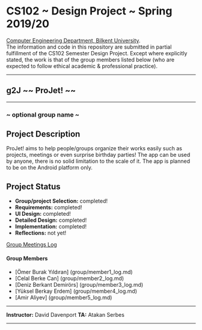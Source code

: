 # CS102 ~ Design Project ~ Spring 2019/20
[Computer Engineering Department, Bilkent University](http://w3.cs.bilkent.edu.tr/en/).  
The information and code in this repository are submitted in partial fulfillment of the CS102 Semester Design Project. Except where explicitly stated, the work is that of the group members listed below (who are expected to follow ethical academic & professional practice).
****
## g2J ~~ ProJet! ~~
****
### ~ optional group name ~

## Project Description
   ProJet! aims to help people/groups organize their works easily such as projects, meetings or even surprise birthday parties! The app can be used by anyone, there is no solid limitation to the scale of it. The app is planned to be on the Android platform only.
   
## Project Status
+ **Group/project Selection:** completed!
+ **Requirements:** completed!
+ **UI Design:** completed!
+ **Detailed Design:** completed!
+ **Implementation:** completed!
+ **Reflections:** not yet!

[Group Meetings Log](group/meetingslog.md)
#### Group Members
- [Ömer Burak Yıldıran] (group/member1_log.md)    
- [Celal Berke Can] (group/member2_log.md)
- [Deniz Berkant Demirörs] (group/member3_log.md)
- [Yüksel Berkay Erdem] (group/member4_log.md)
- [Amir Aliyev] (group/member5_log.md)

****
**Instructor:** David Davenport   **TA:**  Atakan Serbes
****
